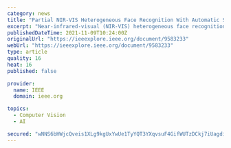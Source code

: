 ```yaml
---
category: news
title: "Partial NIR-VIS Heterogeneous Face Recognition With Automatic Saliency Search"
excerpt: "Near-infrared-visual (NIR-VIS) heterogeneous face recognition (HFR) aims to match NIR face images with the corresponding VIS ones. It is a challenging task due to the sensing gaps among different modalities."
publishedDateTime: 2021-11-09T10:24:00Z
originalUrl: "https://ieeexplore.ieee.org/document/9583233"
webUrl: "https://ieeexplore.ieee.org/document/9583233"
type: article
quality: 16
heat: 16
published: false

provider:
  name: IEEE
  domain: ieee.org

topics:
  - Computer Vision
  - AI

secured: "wNNS6bHWjcQveis1XLg9kgUxYwUe1TyYQT3YXqvsuF4GifWUTzDCkj7iUagdidI6eIC92Sb25V5cIbbI0Ks8kiFUBx6tmDn8K0Q9qz07ou4VpbQzTb7jIywoqk8cTkhAgZqiVo6lkGUdz68kevnYcBaABl+SEjs4xXWsQWQkd3d4o9xeo8PUpa3d5khBXwKW4MtnaHhZojaxpfZ88gc7xaz7NKIVbaCFCbrgBWnbdkd45MW4EGJYSoSQy6CMsCj8j0ODaelWgB1Po45ZT2SUiGPaOGG6QjmEDC6HOpqS9OkedUfton8uFKDqRmH52xnzs4Tvl0fKdY7s6Kj5tdptPu9E1RIhcKVdDpJFoy6sOic=;3YikPLGvQtm8yRM1lgPdOA=="
---
```


